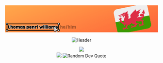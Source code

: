 <!--
**007-Tommy/007-Tommy** is a ✨ _special_ ✨ repository because its `README.md` (this file) appears on your GitHub profile.

Here are some ideas to get you started:

- 🔭 I’m currently working on ...
- 🌱 I’m currently learning ...
- 👯 I’m looking to collaborate on ...
- 🤔 I’m looking for help with ...
- 💬 Ask me about ...
- 📫 How to reach me: ...
- 😄 Pronouns: ...
- ⚡ Fun fact: ...
-->
<p align="center">
   <img src="banner.png" alt="Banner" />
</p>

<p align="center">
   <img src="https://readme-typing-svg.demolab.com?font=Fira+Code&duration=1000&pause=1000&color=F79A00&center=true&vCenter=true&width=435&lines=Thomas+Penri+Williams;Hey+there+%3AD;Proud+Cymro%3A+yma+o+hyd" alt="Header" />
</p>
<div id="header" align="center">
  <img src="http://github-profile-summary-cards.vercel.app/api/cards/profile-details?username=007-Tommy&theme=transparent" />
</div>
<div id="header" align="center">
  <img src="http://github-profile-summary-cards.vercel.app/api/cards/most-commit-language?username=007-Tommy&theme=transparent" />
  <img src="https://quotes-github-readme.vercel.app/api?type=horizontal&theme=transparent" alt="Random Dev Quote" width="400"/>
</div>


